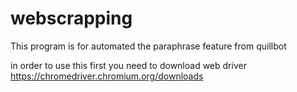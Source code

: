 # webscrapping

This program is for automated the paraphrase feature from quillbot 

in order to use this first you need to download web driver
https://chromedriver.chromium.org/downloads
